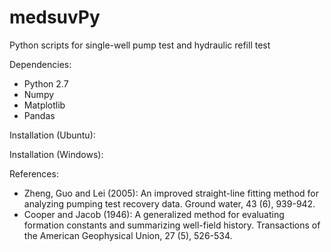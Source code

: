 # medsuvPy
Python scripts for single-well pump test and hydraulic refill test

Dependencies:
- Python 2.7
- Numpy
- Matplotlib
- Pandas

Installation (Ubuntu):


Installation (Windows):


References:
- Zheng, Guo and Lei (2005): An improved straight-line fitting method for analyzing pumping test recovery data. Ground water, 43 (6), 939-942.
- Cooper and Jacob (1946): A generalized method for evaluating formation constants and summarizing well-field history. Transactions of the American Geophysical Union, 27 (5), 526-534.

